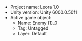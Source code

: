 <!-- UNITY CODE ASSIST INSTRUCTIONS START -->
- Project name: Leora 1.0
- Unity version: Unity 6000.0.50f1
- Active game object:
  - Name: Enemy (1)_0
  - Tag: Untagged
  - Layer: Default
<!-- UNITY CODE ASSIST INSTRUCTIONS END -->